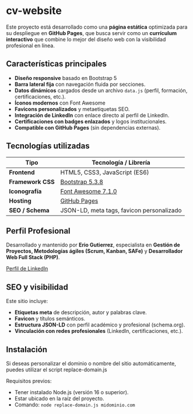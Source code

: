 # cv-website

Este proyecto está desarrollado como una **página estática** optimizada para su despliegue en **GitHub Pages**, 
que busca servir como un **currículum interactivo** que combine lo mejor del diseño web con la visibilidad profesional en línea.

## Características principales

- **Diseño responsive** basado en Bootstrap 5 
- **Barra lateral fija** con navegación fluida por secciones.  
- **Datos dinámicos** cargados desde un archivo `data.js` (perfil, formación, certificaciones, etc.).  
- **Íconos modernos** con Font Awesome
- **Favicons personalizados** y metaetiquetas SEO.  
- **Integración de LinkedIn** con enlace directo al perfil de LinkedIn.  
- **Certificaciones con badges enlazados** y logos institucionales.  
- **Compatible con GitHub Pages** (sin dependencias externas).

## Tecnologías utilizadas

| Tipo                | Tecnología / Librería                          |
|---------------------|------------------------------------------------|
| **Frontend**        | HTML5, CSS3, JavaScript (ES6)                  |
| **Framework CSS**   | [Bootstrap 5.3.8](https://getbootstrap.com/)   |
| **Iconografía**     | [Font Awesome 7.1.0](https://fontawesome.com/) |
| **Hosting**         | [GitHub Pages](https://pages.github.com/)      |
| **SEO / Schema**    | JSON-LD, meta tags, favicon personalizado      |

## Perfil Profesional

Desarrollado y mantenido por **Erio Gutierrez**, especialista en **Gestión de Proyectos, Metodologías ágiles (Scrum, Kanban, SAFe)**
y **Desarrollador Web Full Stack (PHP)**.

[Perfil de LinkedIn](https://www.linkedin.com/in/erio-gutierrez/)

## SEO y visibilidad

Este sitio incluye:
- **Etiquetas meta** de descripción, autor y palabras clave.
- **Favicon** y títulos semánticos.
- **Estructura JSON-LD** con perfil académico y profesional (schema.org).
- **Vinculación con redes profesionales** (LinkedIn, certificaciones, etc.).

## Instalación

Si deseas personalizar el dominio o nombre del sitio automáticamente, puedes utilizar el script replace-domain.js

Requisitos previos:
- Tener instalado Node.js (versión 16 o superior).
- Estar ubicado en la raíz del proyecto.
- Comando: `node replace-domain.js midominio.com`
